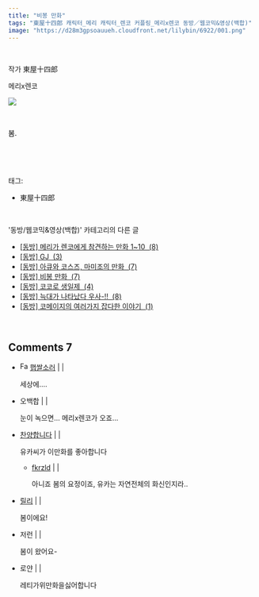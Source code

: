 ```yaml
---
title: "비봉 만화"
tags: "東屋十四郎 캐릭터_메리 캐릭터_렌코 커플링_메리x렌코 동방／웹코믹&영상(백합)"
image: "https://d28m3gpsoauueh.cloudfront.net/lilybin/6922/001.png"
---
```

<div class="article">
<div class="area_view">
<div style="text-align: left;"><p style="text-align: left;"><br/></p><p style="text-align: left;">작가 東屋十四郎</p><p style="text-align: left;">메리x렌코</p><p style="text-align: left;"><span class="imageblock" style="display: inline-block; width: 100%; height: auto; max-width: 100%;"><img src="{{ site.imgserver4 }}/lilybin/6922/001.png"/></span></p><p style="text-align: left;"><br/></p><p style="text-align: left;"><span style="color: rgb(0, 0, 0);">봄.</span><br/></p></div><p><br/></p>
</div></div><br/>
<div class="tagTrail">
<p>태그: </p>
<ul>
<li>東屋十四郎</li>
</ul>
</div><br/>
<div class="another">
<p>'동방/웹코믹&amp;영상(백합)' 카테고리의 다른 글</p>
<ul>
<li><a href="/lilybin_7043">
[동방] 메리가 렌코에게 참견하는 만화 1~10  (8)
</a></li>
<li><a href="/lilybin_7042">
[동방] GJ  (3)
</a></li>
<li><a href="/lilybin_6929">
[동방] 아큐와 코스즈, 마미조의 만화  (7)
</a></li>
<li><a href="/lilybin_6922">
[동방] 비봉 만화  (7)
</a></li>
<li><a href="/lilybin_6921">
[동방] 코코로 생일제  (4)
</a></li>
<li><a href="/lilybin_6920">
[동방] 늑대가 나타났다 우사-!!  (8)
</a></li>
<li><a href="/lilybin_6858">
[동방] 코메이지의 여러가지 잡다한 이야기  (1)
</a></li>
</ul>
</div><br/>
<div class="comment">
<h2 class="bold">Comments <span id="commentCount6922">7</span></h2>
<div style="clear:both;">
<div id="entry6922Comment" style="display:block">
<ul class="list_reply">
<li class="rp_general" id="comment13169529">
<div class="post-comment">
<div>
<span>
<i class="fa fa-user"></i><img alt="Favicon of https://hassal09.tistory.com" height="16" onerror="this.onerror=null;this.parentNode.removeChild(this)" src="https://hassal09.tistory.com/favicon.ico" width="16"/> <a href="https://hassal09.tistory.com" onclick="return openLinkInNewWindow(this)">햅쌀소러</a><span class="tistoryProfileLayerTrigger" onclick='TistoryProfile.show(event, this, {"title":"\ub355\uc9c8\ud558\ub294 \ud585\uc300","url":"https:\/\/hassal09.tistory.com","nickname":"\ud585\uc300\uc18c\ub7ec","items":[]}); return false;'></span> |
                                |
                               
</span>
<p>세상에....</p>

</div>
</div>
</li>
<li class="rp_general" id="comment13169619">
<div class="post-comment">
<div>
<span>
<i class="fa fa-user"></i>오백합 |
                                |
                               
</span>
<p>눈이 녹으면... 메리x렌코가 오죠...</p>

</div>
</div>
</li>
<li class="rp_general" id="comment13169694">
<div class="post-comment">
<div>
<span>
<i class="fa fa-user"></i> <a href="http://" onclick="return openLinkInNewWindow(this)">찬양합니다</a> |
                                |
                               
</span>
<p>유카씨가 이만화를 좋아합니다</p>

</div>
</div>
<div class="parrent">
<ul>
<li class="post-comment reply rp_general" id="comment13169959">
<div>
<span>
<i class="fa fa-user"></i> <a href="http://" onclick="return openLinkInNewWindow(this)">fkrzld</a> |
																			  |
																			 
</span>
<p>아니죠 봄의 요정이죠, 유카는  자연전체의 화신인지라..</p>

</div>
</li>
</ul>
</div>
</li>
<li class="rp_general" id="comment13170222">
<div class="post-comment">
<div>
<span>
<i class="fa fa-user"></i> <a href="http://" onclick="return openLinkInNewWindow(this)">릴리</a> |
                                |
                               
</span>
<p>봄이에요!</p>

</div>
</div>
</li>
<li class="rp_general" id="comment13173848">
<div class="post-comment">
<div>
<span>
<i class="fa fa-user"></i>저런 |
                                |
                               
</span>
<p>봄이 왔어요-</p>

</div>
</div>
</li>
<li class="rp_general" id="comment13501358">
<div class="post-comment">
<div>
<span>
<i class="fa fa-user"></i>로얀 |
                                |
                               
</span>
<p>레티가위만화을싫어합니다</p>

</div>
</div>
</li>
</ul>
</div>
</div>
</div><br/>
<br/>
<p id="refer"></p>
<br/>

